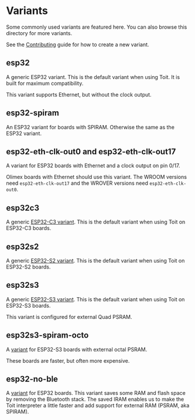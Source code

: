 # Variants

Some commonly used variants are featured here. You can also browse this
directory for more variants.

See the [Contributing](Contributing.md) guide for how to create a new variant.


## esp32

A generic ESP32 variant. This is the default variant when using Toit.
It is built for maximum compatibility.

This variant supports Ethernet, but without the clock output.

## esp32-spiram

An ESP32 variant for boards with SPIRAM. Otherwise the same as the ESP32 variant.

## esp32-eth-clk-out0 and esp32-eth-clk-out17

A variant for ESP32 boards with Ethernet and a clock output on pin 0/17.

Olimex boards with Ethernet should use this variant. The WROOM versions need
`esp32-eth-clk-out17` and the WROVER versions need `esp32-eth-clk-out0`.

## esp32c3

A generic [ESP32-C3 variant](esp32c). This is the default variant
when using Toit on ESP32-C3 boards.

## esp32s2

A generic [ESP32-S2 variant](esp32s2). This is the default variant
when using Toit on ESP32-S2 boards.

## esp32s3

A generic [ESP32-S3 variant](esp32s3). This is the default variant
when using Toit on ESP32-S3 boards.

This variant is configured for external Quad PSRAM.

## esp32s3-spiram-octo

A [variant](esp32s3-spiram-octo/) for ESP32-S3 boards with external
octal PSRAM.

These boards are faster, but often more expensive.

## esp32-no-ble

A [variant](esp32-no-ble/) for ESP32 boards.  This variant
saves some RAM and flash space by removing the Bluetooth stack.
The saved IRAM enables us to make the Toit interpreter a little faster
and add support for external RAM (PSRAM, aka SPIRAM).
